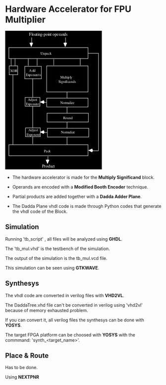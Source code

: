 # Hardware Accelerator for FPU Multiplier
![FPU image](https://github.com/EneaDim/HWAccelerator-for-FPU/blob/main/images/FPU.png)

- The hardware accelerator is made for the <b>Multiply Significand</b> block.

- Operands are encoded with a <b>Modified Booth Encoder</b> technique.

- Partial products are added together with a <b>Dadda Adder Plane</b>.

- The Dadda Plane vhdl code is made through Python codes that generate the vhdl code of the Block.

## Simulation
Running 'tb\_script' , all files will be analyzed using <b>GHDL</b>.

The 'tb\_mul.vhd' is the testbench of the simulation.

The output of the simulation is the tb\_mul.vcd file.

This simulation can be seen using <b>GTKWAVE</b>.

## Synthesys
The vhdl code are converted in verilog files with <b>VHD2VL</b>.

The DaddaTree.vhd file can't be converted in verilog using 'vhd2vl' because of memory exhausted problem. 

If you can convert it, all verilog files the synthesys can be done with <b>YOSYS</b>.

The target FPGA platform can be choosed with <b>YOSYS</b> with the commmand: 'synth\_<target_name>'.

## Place & Route 
Has to be done.

Using <b>NEXTPNR</b>


